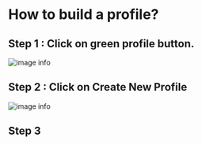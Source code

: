 # How to build a profile?

## Step 1 : Click on green profile button.
![image info](../../../static/img/profiles/step1.jpg)

## Step 2 : Click on Create New Profile
![image info](../../../static/img/profiles/step2.jpg)

## Step 3